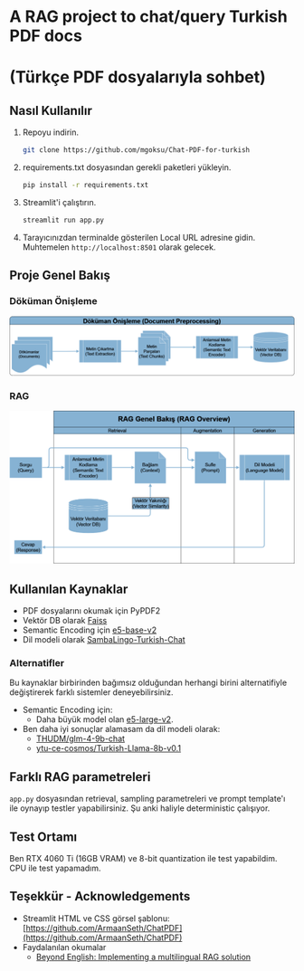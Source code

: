 # A RAG project to chat/query Turkish PDF docs 
# (Türkçe PDF dosyalarıyla sohbet)

## Nasıl Kullanılır
1. Repoyu indirin.
   ```bash
   git clone https://github.com/mgoksu/Chat-PDF-for-turkish
   ```

2. requirements.txt dosyasından gerekli paketleri yükleyin.
   ```bash
   pip install -r requirements.txt
   ```

3. Streamlit'i çalıştırın.
   ```bash
   streamlit run app.py
   ```

4. Tarayıcınızdan terminalde gösterilen Local URL adresine gidin. Muhtemelen `http://localhost:8501` olarak gelecek.

## Proje Genel Bakış
### Döküman Önişleme
![image](./rag-pdf-tr-workflow-Preproc.png)
### RAG
![image](./rag-pdf-tr-workflow-Overview.png)

## Kullanılan Kaynaklar
- PDF dosyalarını okumak için PyPDF2
- Vektör DB olarak [Faiss](https://github.com/facebookresearch/faiss)
- Semantic Encoding için [e5-base-v2](https://huggingface.co/intfloat/e5-base-v2)
- Dil modeli olarak [SambaLingo-Turkish-Chat](https://huggingface.co/sambanovasystems/SambaLingo-Turkish-Chat)

### Alternatifler
Bu kaynaklar birbirinden bağımsız olduğundan herhangi birini alternatifiyle değiştirerek farklı sistemler deneyebilirsiniz. 
- Semantic Encoding için: 
  - Daha büyük model olan [e5-large-v2](https://huggingface.co/intfloat/e5-large-v2).
- Ben daha iyi sonuçlar alamasam da dil modeli olarak:
  - [THUDM/glm-4-9b-chat](https://huggingface.co/THUDM/glm-4-9b-chat)
  - [ytu-ce-cosmos/Turkish-Llama-8b-v0.1](https://huggingface.co/ytu-ce-cosmos/Turkish-Llama-8b-v0.1)

## Farklı RAG parametreleri
`app.py` dosyasından retrieval, sampling parametreleri ve prompt template'ı ile oynayıp testler yapabilirsiniz. Şu anki haliyle deterministic çalışıyor.

## Test Ortamı
Ben RTX 4060 Ti (16GB VRAM) ve 8-bit quantization ile test yapabildim. CPU ile test yapamadım.

## Teşekkür - Acknowledgements
- Streamlit HTML ve CSS görsel şablonu: [https://github.com/ArmaanSeth/ChatPDF](https://github.com/ArmaanSeth/ChatPDF)
- Faydalanılan okumalar
  - [Beyond English: Implementing a multilingual RAG solution](https://towardsdatascience.com/beyond-english-implementing-a-multilingual-rag-solution-12ccba0428b6)